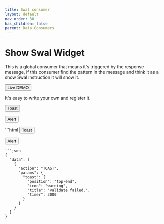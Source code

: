 ```yaml
---
title: Swal consumer
layout: default
nav_order: 30
has_children: false
parent: Data Consumers
---
```


# Show Swal Widget

This is a global consumer that means it's triggered by the response message, if this consumer find the pattern in the message and think it as a show Swal instruction it will show it.


<button
  type="button"
  ph-params="itemid::2"
  ph-pjax-link="../../playground/"
  class="btn btn-sm">
<span x-text="btnLabel">Live DEMO</span>
</button>

It's easy to write your own and register it.

<div class="code-example" markdown="1">
<button
  type="button"
  name="button"
  class="btn"
  ph-params="position::top-end,toast::true"
  ph-ajax="/fixtures/toast">
  Toast
</button>


<button
  type="button"
  name="button"
  class="btn"
  ph-ajax="/fixtures/toast">
  Alert
</button>
</div>
```html
<button
  type="button"
  name="button"
  class="btn"
  ph-params="position::top-end,toast::true"
  ph-ajax="/fixtures/toast">
  Toast
</button>


<button
  type="button"
  name="button"
  class="btn"
  ph-ajax="/fixtures/toast">
  Alert
</button>
```
```json
{
  "data": [
    {
      "action": "TOAST",
      "params": {
        "toast": {
          "position": "top-end",
          "icon": "warning",
          "title": "validate failed.",
          "timer": 3000
        }
      }
    }
  ]
}
```
